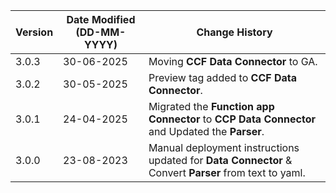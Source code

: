 | **Version** | **Date Modified (DD-MM-YYYY)** | **Change History**                                                 |
|-------------|--------------------------------|--------------------------------------------------------------------|
| 3.0.3       | 30-06-2025                     | Moving **CCF Data Connector** to GA. |
| 3.0.2       | 30-05-2025                     | Preview tag added to **CCF Data Connector**. |
| 3.0.1       | 24-04-2025                     | Migrated the **Function app Connector** to **CCP Data Connector** and Updated the **Parser**. |
| 3.0.0       | 23-08-2023                     | Manual deployment instructions updated for **Data Connector** & Convert **Parser** from text to yaml. |                                                                                                    
